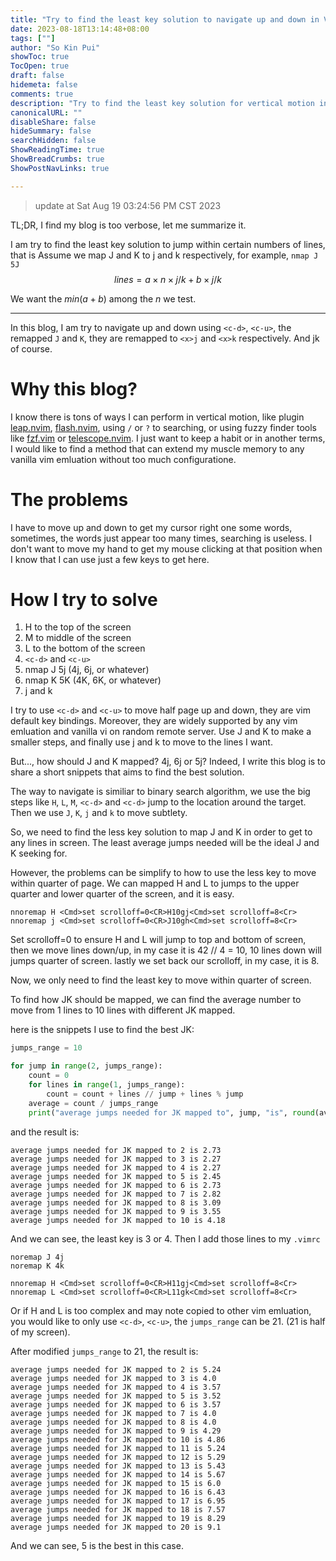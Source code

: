 ```yaml
---
title: "Try to find the least key solution to navigate up and down in Vim"
date: 2023-08-18T13:14:48+08:00
tags: [""]
author: "So Kin Pui"
showToc: true
TocOpen: true
draft: false
hidemeta: false
comments: true
description: "Try to find the least key solution for vertical motion in vanilla Vim"
canonicalURL: ""
disableShare: false
hideSummary: false
searchHidden: false
ShowReadingTime: true
ShowBreadCrumbs: true
ShowPostNavLinks: true

---
```


> update at Sat Aug 19 03:24:56 PM CST 2023

TL;DR, I find my blog is too verbose, let me summarize it.

I am try to find the least key solution to jump within certain numbers of lines, that is
Assume we map J and K to <n>j and <n>k respectively, for example, `nmap J 5J`
$$
lines = a \times n \times j/k + b \times j/k
$$

We want the $min(a+b)$ among the $n$ we test.

---

In this blog, I am try to navigate up and down using `<c-d>`, `<c-u>`, the remapped `J` and `K`, they are remapped to `<x>j` and `<x>k` respectively. And jk of course.

# Why this blog?
I know there is tons of ways I can perform in vertical motion, like plugin [leap.nvim](https://github.com/ggandor/leap.nvim), [flash.nvim](https://github.com/folke/flash.nvim), using `/` or `?` to searching, or using fuzzy finder tools like [fzf.vim](https://github.com/junegunn/fzf.vim) or [telescope.nvim](https://github.com/nvim-telescope/telescope.nvim). I just want to keep a habit or in another terms, I would like to find a method that can extend my muscle memory to any vanilla vim emluation without too much configuratione.

# The problems
I have to move up and down to get my cursor right one some words, sometimes, the words just appear too many times, searching is useless. I don't want to move my hand to get my mouse clicking at that position when I know that I can use just a few keys to get here.

# How I try to solve

1. H to the top of the screen
2. M to middle of the screen
3. L to the bottom of the screen
4. `<c-d>` and `<c-u>`
5. nmap J 5j (4j, 6j, or whatever)
6. nmap K 5K (4K, 6K, or whatever)
7. j and k

I try to use `<c-d>` and `<c-u>` to move half page up and down, they are vim default key bindings. Moreover, they are widely supported by any vim emluation and vanilla vi on random remote server. Use J and K to make a smaller steps, and finally use j and k to move to the lines I want.

But..., how should J and K mapped? 4j, 6j or 5j? Indeed, I write this blog is to share a short snippets that aims to find the best solution.

The way to navigate is similiar to binary search algorithm, we use the big steps like `H`, `L`, `M`, `<c-d>` and `<c-d>` jump to the location around the target. Then we use `J`, `K`, `j` and `k` to move subtlety.

So, we need to find the less key solution to map J and K in order to get to any lines in screen. The least average jumps needed will be the ideal J and K seeking for.

However, the problems can be simplify to how to use the less key to move within quarter of page. We can mapped H and L to jumps to the upper quarter and lower quarter of the screen, and it is easy.
```vim
nnoremap H <Cmd>set scrolloff=0<CR>H10gj<Cmd>set scrolloff=8<Cr>
nnoremap j <Cmd>set scrolloff=0<CR>J10gh<Cmd>set scrolloff=8<Cr>
```
Set scrolloff=0 to ensure H and L will jump to top and bottom of screen, then we move <n> lines down/up, in my case it is 42 // 4 = 10, 10 lines down will jumps quarter of screen.  lastly we set back our scrolloff, in my case, it is 8.

Now, we only need to find the least key to move within quarter of screen.

To find how JK should be mapped, we can find the average number to move from 1 lines to 10 lines with different JK mapped.

here is the snippets I use to find the best JK:
```python
jumps_range = 10

for jump in range(2, jumps_range):
    count = 0
    for lines in range(1, jumps_range):
        count = count + lines // jump + lines % jump
    average = count / jumps_range
    print("average jumps needed for JK mapped to", jump, "is", round(average, 2))
```
and the result is:
```text
average jumps needed for JK mapped to 2 is 2.73
average jumps needed for JK mapped to 3 is 2.27
average jumps needed for JK mapped to 4 is 2.27
average jumps needed for JK mapped to 5 is 2.45
average jumps needed for JK mapped to 6 is 2.73
average jumps needed for JK mapped to 7 is 2.82
average jumps needed for JK mapped to 8 is 3.09
average jumps needed for JK mapped to 9 is 3.55
average jumps needed for JK mapped to 10 is 4.18
```
And we can see, the least key is 3 or 4. Then I add those lines to my `.vimrc`
```vim
noremap J 4j
noremap K 4k

nnoremap H <Cmd>set scrolloff=0<CR>H11gj<Cmd>set scrolloff=8<Cr>
nnoremap L <Cmd>set scrolloff=0<CR>L11gk<Cmd>set scrolloff=8<Cr>
```

Or if H and L is too complex and may note copied to other vim emluation, you would like to only use `<c-d>`, `<c-u>`, the `jumps_range` can be 21. (21 is half of my screen).

After modified `jumps_range` to 21, the result is:
```text
average jumps needed for JK mapped to 2 is 5.24
average jumps needed for JK mapped to 3 is 4.0
average jumps needed for JK mapped to 4 is 3.57
average jumps needed for JK mapped to 5 is 3.52
average jumps needed for JK mapped to 6 is 3.57
average jumps needed for JK mapped to 7 is 4.0
average jumps needed for JK mapped to 8 is 4.0
average jumps needed for JK mapped to 9 is 4.29
average jumps needed for JK mapped to 10 is 4.86
average jumps needed for JK mapped to 11 is 5.24
average jumps needed for JK mapped to 12 is 5.29
average jumps needed for JK mapped to 13 is 5.43
average jumps needed for JK mapped to 14 is 5.67
average jumps needed for JK mapped to 15 is 6.0
average jumps needed for JK mapped to 16 is 6.43
average jumps needed for JK mapped to 17 is 6.95
average jumps needed for JK mapped to 18 is 7.57
average jumps needed for JK mapped to 19 is 8.29
average jumps needed for JK mapped to 20 is 9.1
```
And we can see, 5 is the best in this case.
